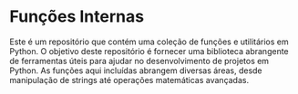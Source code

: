 # **Funções Internas** 

Este é um repositório que contém uma coleção de funções e utilitários em Python. O objetivo deste repositório é fornecer uma biblioteca abrangente de ferramentas úteis para ajudar no desenvolvimento de projetos em Python. As funções aqui incluídas abrangem diversas áreas, desde manipulação de strings até operações matemáticas avançadas.

